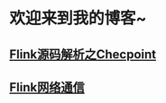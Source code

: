 # 欢迎来到我的博客~
## [Flink源码解析之Checpoint](https://github.com/BaoPiao/blog/tree/checkpoint)
## [Flink网络通信](https://github.com/BaoPiao/blog/tree/net)
